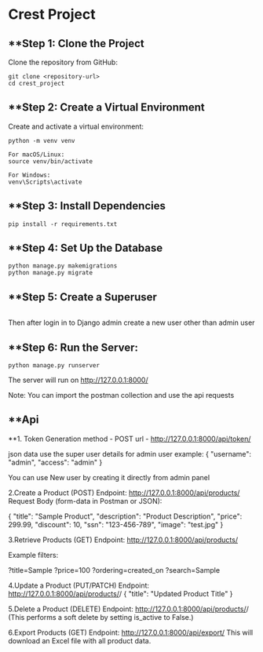 # Crest Project

## **Step 1: Clone the Project
Clone the repository from GitHub:

```
git clone <repository-url>
cd crest_project
```

## **Step 2: Create a Virtual Environment
Create and activate a virtual environment:

```
python -m venv venv

For macOS/Linux:
source venv/bin/activate

For Windows:
venv\Scripts\activate
```


## **Step 3: Install Dependencies
```
pip install -r requirements.txt
```

## **Step 4: Set Up the Database
```
python manage.py makemigrations
python manage.py migrate
```

## **Step 5: Create a Superuser

```python manage.py createsuperuser
```
Then after login in to Django admin create a new user other than admin user 

## **Step 6: Run the Server:

```
python manage.py runserver
```

The server will run on http://127.0.0.1:8000/

Note: You can import the postman collection and use the api requests

## **Api

**1. Token Generation
method - POST 
url - http://127.0.0.1:8000/api/token/

json data use the super user details for admin user
example:
{
    "username": "admin",
    "access": "admin"
}

You can use New user by creating it directly from admin panel 


2.Create a Product (POST)
Endpoint: http://127.0.0.1:8000/api/products/
Request Body (form-data in Postman or JSON):

{
    "title": "Sample Product",
    "description": "Product Description",
    "price": 299.99,
    "discount": 10,
    "ssn": "123-456-789",
    "image": "test.jpg"
}

3.Retrieve Products (GET)
Endpoint: http://127.0.0.1:8000/api/products/

Example filters:

?title=Sample
?price=100
?ordering=created_on
?search=Sample

4.Update a Product (PUT/PATCH)
Endpoint: http://127.0.0.1:8000/api/products/<id>/
{
    "title": "Updated Product Title"
}


5.Delete a Product (DELETE)
Endpoint: http://127.0.0.1:8000/api/products/<id>/
(This performs a soft delete by setting is_active to False.)

6.Export Products (GET)
Endpoint: http://127.0.0.1:8000/api/export/
This will download an Excel file with all product data.
